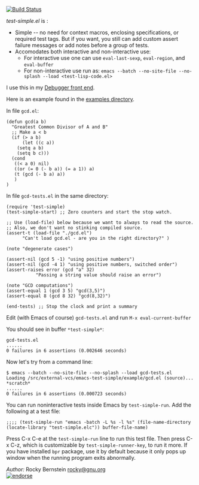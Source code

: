 [![Build Status](https://travis-ci.org/rocky/emacs-test-simple.png)](https://travis-ci.org/rocky/emacs-test-simple)

*test-simple.el* is :

* Simple -- no need for context macros, enclosing specifications, or required test tags. But if you want, you still can add custom assert failure messages or add notes before a group of tests.
* Accomodates both interactive and non-interactive use:
  * For interactive use one can use `eval-last-sexp`, `eval-region`, and `eval-buffer`
  * For non-interactive use run as: `emacs --batch --no-site-file --no-splash --load <test-lisp-code.el>`

I use this in my [Debugger front end](https://github.com/rocky/emacs-dbgr).

Here is an example found in the [examples directory](https://github.com/rocky/emacs-test-simple/tree/master/test).

In file `gcd.el`:

    (defun gcd(a b)
      "Greatest Common Divisor of A and B"
      ;; Make a < b
      (if (> a b)
          (let ((c a))
    	(setq a b)
    	(setq b c)))
      (cond
       ((< a 0) nil)
       ((or (= 0 (- b a)) (= a 1)) a)
       (t (gcd (- b a) a))
       )
    )


In file `gcd-tests.el` in the same directory:

    (require 'test-simple)
    (test-simple-start) ;; Zero counters and start the stop watch.

    ;; Use (load-file) below because we want to always to read the source.
    ;; Also, we don't want no stinking compiled source.
    (assert-t (load-file "./gcd.el")
    	  "Can't load gcd.el - are you in the right directory?" )

    (note "degenerate cases")

    (assert-nil (gcd 5 -1) "using positive numbers")
    (assert-nil (gcd -4 1) "using positive numbers, switched order")
    (assert-raises error (gcd "a" 32)
    	       "Passing a string value should raise an error")

    (note "GCD computations")
    (assert-equal 1 (gcd 3 5) "gcd(3,5)")
    (assert-equal 8 (gcd 8 32) "gcd(8,32)")

    (end-tests) ;; Stop the clock and print a summary

Edit (with Emacs of course) `gcd-tests.el` and run `M-x eval-current-buffer`

You should see in buffer `*test-simple*`:

    gcd-tests.el
    ......
    0 failures in 6 assertions (0.002646 seconds)

Now let's try from a command line:

    $ emacs --batch --no-site-file --no-splash --load gcd-tests.el
    Loading /src/external-vcs/emacs-test-simple/example/gcd.el (source)...
    *scratch*
    ......
    0 failures in 6 assertions (0.000723 seconds)


You can run noninteractive tests inside Emacs by `test-simple-run`.
Add the following at a test file:

    ;;;; (test-simple-run "emacs -batch -L %s -l %s" (file-name-directory (locate-library "test-simple.elc")) buffer-file-name)

Press C-x C-e at the `test-simple-run` line to run this test file.
Then press C-x C-z, which is customizable by `test-simple-runner-key`, to run it more.
If you have installed `bpr` package, use it by default because it only pops up window when the running program exits abnormally.

*Author:*  Rocky Bernstein <rocky@gnu.org> <br>
[![endorse](https://api.coderwall.com/rocky/endorsecount.png)](https://coderwall.com/rocky)
